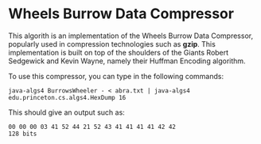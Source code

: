 # Wheels Burrow Data Compressor
This algorith is an implementation of the Wheels Burrow Data Compressor,
popularly used in compression technologies such as **gzip**. This implementation
is built on top of the shoulders of the Giants Robert Sedgewick and Kevin Wayne,
namely their Huffman Encoding algorithm.

To use this compressor, you can type in the following commands:
```
java-algs4 BurrowsWheeler - < abra.txt | java-algs4 edu.princeton.cs.algs4.HexDump 16
```

This should give an output such as:
```
00 00 00 03 41 52 44 21 52 43 41 41 41 41 42 42
128 bits
```
